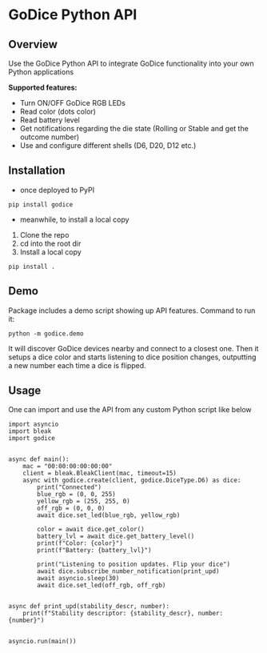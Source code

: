 
# GoDice Python API

## Overview

Use the GoDice Python API to integrate GoDice functionality into your own Python applications

**Supported features:**

* Turn ON/OFF GoDice RGB LEDs
* Read color (dots color)
* Read battery level
* Get notifications regarding the die state (Rolling or Stable and get the outcome number)
* Use and configure different shells (D6, D20, D12 etc.)

## Installation

- once deployed to PyPI

```
pip install godice
```

- meanwhile, to install a local copy
1. Clone the repo
2. cd into the root dir
3. Install a local copy
```
pip install .
```

## Demo

Package includes a demo script showing up API features. Command to run it:
```
python -m godice.demo
```

It will discover GoDice devices nearby and connect to a closest one.
Then it setups a dice color and starts listening to dice position changes, outputting a new number each time a dice is flipped.

## Usage

One can import and use the API from any custom Python script like below
```
import asyncio
import bleak
import godice


async def main():
    mac = "00:00:00:00:00:00"
    client = bleak.BleakClient(mac, timeout=15)
    async with godice.create(client, godice.DiceType.D6) as dice:
		print("Connected")
        blue_rgb = (0, 0, 255)
        yellow_rgb = (255, 255, 0)
        off_rgb = (0, 0, 0)
        await dice.set_led(blue_rgb, yellow_rgb)

        color = await dice.get_color()
        battery_lvl = await dice.get_battery_level()
        print(f"Color: {color}")
        print(f"Battery: {battery_lvl}")
        
        print("Listening to position updates. Flip your dice")
        await dice.subscribe_number_notification(print_upd)
        await asyncio.sleep(30)
        await dice.set_led(off_rgb, off_rgb)


async def print_upd(stability_descr, number):
    print(f"Stability descriptor: {stability_descr}, number: {number}")


asyncio.run(main())
```
